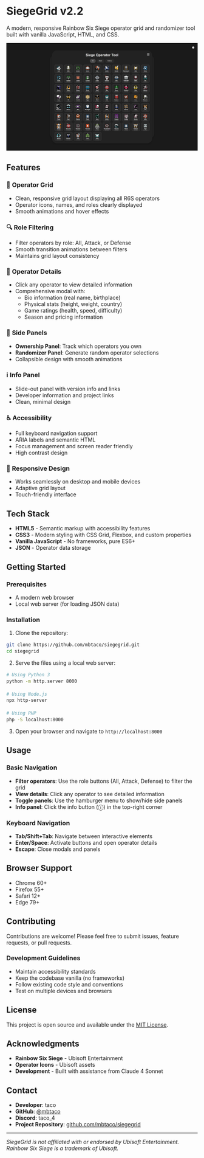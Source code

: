 # SiegeGrid v2.2

A modern, responsive Rainbow Six Siege operator grid and randomizer tool built with vanilla JavaScript, HTML, and CSS.

![SiegeGrid Preview](assets/preview.png)

## Features

### 🎯 **Operator Grid**
- Clean, responsive grid layout displaying all R6S operators
- Operator icons, names, and roles clearly displayed
- Smooth animations and hover effects

### 🔍 **Role Filtering**
- Filter operators by role: All, Attack, or Defense
- Smooth transition animations between filters
- Maintains grid layout consistency

### 📱 **Operator Details**
- Click any operator to view detailed information
- Comprehensive modal with:
  - Bio information (real name, birthplace)
  - Physical stats (height, weight, country)
  - Game ratings (health, speed, difficulty)
  - Season and pricing information

### 🎲 **Side Panels**
- **Ownership Panel**: Track which operators you own
- **Randomizer Panel**: Generate random operator selections
- Collapsible design with smooth animations

### ℹ️ **Info Panel**
- Slide-out panel with version info and links
- Developer information and project links
- Clean, minimal design

### ♿ **Accessibility**
- Full keyboard navigation support
- ARIA labels and semantic HTML
- Focus management and screen reader friendly
- High contrast design

### 📱 **Responsive Design**
- Works seamlessly on desktop and mobile devices
- Adaptive grid layout
- Touch-friendly interface

## Tech Stack

- **HTML5** - Semantic markup with accessibility features
- **CSS3** - Modern styling with CSS Grid, Flexbox, and custom properties
- **Vanilla JavaScript** - No frameworks, pure ES6+
- **JSON** - Operator data storage

## Getting Started

### Prerequisites
- A modern web browser
- Local web server (for loading JSON data)

### Installation

1. Clone the repository:
```bash
git clone https://github.com/mbtaco/siegegrid.git
cd siegegrid
```

2. Serve the files using a local web server:
```bash
# Using Python 3
python -m http.server 8000

# Using Node.js
npx http-server

# Using PHP
php -S localhost:8000
```

3. Open your browser and navigate to `http://localhost:8000`

## Usage

### Basic Navigation
- **Filter operators**: Use the role buttons (All, Attack, Defense) to filter the grid
- **View details**: Click any operator to see detailed information
- **Toggle panels**: Use the hamburger menu to show/hide side panels
- **Info panel**: Click the info button (ⓘ) in the top-right corner

### Keyboard Navigation
- **Tab/Shift+Tab**: Navigate between interactive elements
- **Enter/Space**: Activate buttons and open operator details
- **Escape**: Close modals and panels

## Browser Support

- Chrome 60+
- Firefox 55+
- Safari 12+
- Edge 79+

## Contributing

Contributions are welcome! Please feel free to submit issues, feature requests, or pull requests.

### Development Guidelines
- Maintain accessibility standards
- Keep the codebase vanilla (no frameworks)
- Follow existing code style and conventions
- Test on multiple devices and browsers

## License

This project is open source and available under the [MIT License](LICENSE).

## Acknowledgments

- **Rainbow Six Siege** - Ubisoft Entertainment
- **Operator Icons** - Ubisoft assets
- **Development** - Built with assistance from Claude 4 Sonnet

## Contact

- **Developer**: taco
- **GitHub**: [@mbtaco](https://github.com/mbtaco)
- **Discord**: taco_4
- **Project Repository**: [github.com/mbtaco/siegegrid](https://github.com/mbtaco/siegegrid)

---

*SiegeGrid is not affiliated with or endorsed by Ubisoft Entertainment. Rainbow Six Siege is a trademark of Ubisoft.*
